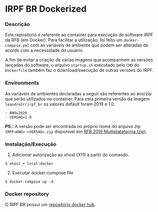 # IRPF BR Dockerized

### Descrição

Este repositório é referente ao container para execução do software IRPF da RFB (em Docker). Para facilitar a utilização, foi feito um `docker-compose.yml` com as variáveis de ambiente que podem ser alteradas de acordo com a necessidade do usuário.

A fim de evitar a criação de várias imagens que acompanhem as versões lançadas do software, o arquivo `startup.sh` executado pelo `CMD` do `Dockerfile` também faz o download/execução de outras versões do IRPF.

### Environments

As variáveis de ambientes declaradas a seguir são referentes ao ano/zip que serão utilizados no container. Para esta primeira versão da imagem `leandro2r/irpf_br` os valores default foram 2019 e 1.0.

```
- ANO=2020
- VERSAO=1.0
``` 

**PS.:** A versão pode ser encontrada no próprio nome do arquivo zip `IRPF<ANO>-<VERSAO>.zip` disponível em [RFB 2019 Multiplataforma (zip)](http://receita.economia.gov.br/interface/cidadao/irpf/2019/download/multiplataforma-zip).

### Instalação/Execução

1. Adicionar autorização ao xhost (X11) à partir do comando.

```shell
$ xhost + local:docker
```

2. Executar docker-compose file

```shell
$ docker-compose up -d
```

### Docker repository

O IRPF BR possui um [repositório docker hub](https://hub.docker.com/r/leandro2r/irpf_br). 

